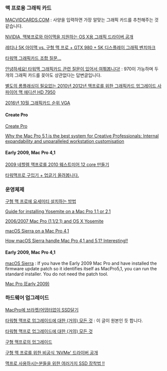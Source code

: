 ### 맥 프로용 그래픽 카드

[MACVIDCARDS.COM](http://www.macvidcards.com/i-want-the-best-graphics-card-for-my-mac-pro-where-do-i-start.html) : 사양을 입력하면 가장 알맞는 그래픽 카드를 추천해주는 것 같습니다.

[NVIDIA, 맥북프로와 아이맥을 지원하는 OS X용 그래픽 드라이버 공개](http://macnews.tistory.com/3532)

[레티나 5K 아이맥 vs. 구형 맥 프로 + GTX 980 + 5K 디스플레이 그래픽 벤치마크](http://macnews.tistory.com/3113)

[타워맥 그래픽카드 조합 질문...](http://www.clien.net/cs2/bbs/board.php?bo_table=cm_mac&wr_id=1075151&page=0&page=0)

[안녕하세요! 타워맥 그래픽카드 관련 질문이 있어서 여쭤봅니다!](http://m.clien.net/cs3/board?bo_style=view&bo_table=cm_mac&wr_id=1061611) : 970이 가능하며 두 개의 그래픽 카드를 꽂아도 상관없다는 답변글입니다.

[별도의 롬플래싱이 필요없는 2010년 2012년 맥프로를 위한 그래픽카드 업그레이드 사파이어 맥 에디션 HD 7950](http://m.blog.naver.com/ableton/220770716577)

[2016년 10월 그래픽카드 순위 VGA](http://endlessness.tistory.com/490)

#### Create Pro

[Create Pro](http://create.pro/blog/)

[Why the Mac Pro 5,1 is the best system for Creative Professionals: Internal expandability and unparalleled workstation customisation](http://create.pro/blog/mac-pro-51-best-system-creative-professionals-internal-expandability-unparalleled-customisation-king/)

#### Early 2009, Mac Pro 4,1 

[2009 네할렘 맥프로를 2010 웨스트미어 12 core 만들기](http://quanj.tistory.com/99)

[타워맥프로 구입기 + 업글기 올려봅니다.](http://www.clien.net/cs2/bbs/board.php?bo_table=use&wr_id=731246)

### 운영체제

[구형 맥 프로에 요세미티 설치하는 방법](http://blog.naver.com/PostView.nhn?blogId=jfe&logNo=220114026867&redirect=Dlog&widgetTypeCall=true)

[Guide for installing Yosemite on a Mac Pro 1,1 or 2,1](https://www.icloud.com/pages/000MYCYnKrh0JRg1EPDrG6wiQ#Yosemite_on_a_Mac_Pro_1%2C1_or_2%2C1_-_Boot.efi_Method)

[2006/2007 Mac Pro (1,1/2,1) and OS X Yosemite](http://forums.macrumors.com/threads/2006-2007-mac-pro-1-1-2-1-and-os-x-yosemite.1740775/)

[macOS Sierra on a Mac Pro 4,1](https://www.youtube.com/watch?v=Ozq9FAqZjDc)

[How macOS Sierra handle Mac Pro 4,1 and 5,1? Interesting!!](http://forums.macrumors.com/threads/how-macos-sierra-handle-mac-pro-4-1-and-5-1-interesting.1977139/)

#### Early 2009, Mac Pro 4,1

[macOS Sierra](http://lowendmac.com/2016/macos-sierra/) : If you have the Early 2009 Mac Pro and have installed the firmware update patch so it identifies itself as MacPro5,1, you can run the standard installer. You do not need the patch tool.

[Mac Pro (Early 2009)](http://lowendmac.com/2009/mac-pro-early-2009/)


### 하드웨어 업그레이드

[MacPro에 브라켓/어댑터없이 SSD달기](http://nagarry.tistory.com/category)

[타워형 맥프로 업그레이드에 대한 (거의) 모든 것](http://quanj.tistory.com/111) : 이 글이 원본인 듯 합니다.

[타워형 맥프로 업그레이드에 대한 (거의) 모든 것](http://www.clien.net/cs2/bbs/board.php?bo_table=lecture&wr_id=254718)

[구형 맥프로의 업그레이드](http://hopeit.tistory.com/1)

[구형 맥 프로를 위한 비공식 'NVMe' 드라이버 공개](http://macnews.tistory.com/4034)

[맥프로 사용하시는분들을 위한 여러가지 SSD 장착법 !!](http://kmug.co.kr/board/zboard.php?id=guide&no=2358)

